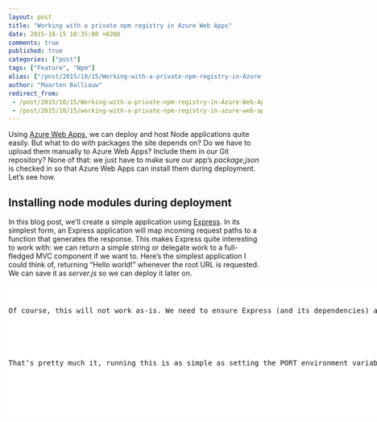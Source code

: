 ```yaml
---
layout: post
title: "Working with a private npm registry in Azure Web Apps"
date: 2015-10-15 10:35:00 +0200
comments: true
published: true
categories: ["post"]
tags: ["Feature", "Npm"]
alias: ["/post/2015/10/15/Working-with-a-private-npm-registry-in-Azure-Web-Apps.aspx", "/post/2015/10/15/working-with-a-private-npm-registry-in-azure-web-apps.aspx"]
author: "Maarten Balliauw"
redirect_from:
 - /post/2015/10/15/Working-with-a-private-npm-registry-in-Azure-Web-Apps.aspx.html
 - /post/2015/10/15/working-with-a-private-npm-registry-in-azure-web-apps.aspx.html
---
```


<p>Using <a href="https://azure.microsoft.com/en-us/documentation/services/app-service/web/">Azure Web Apps</a>, we can deploy and host Node applications quite easily. But what to do with packages the site depends on? Do we have to upload them manually to Azure Web Apps? Include them in our Git repository? None of that: we just have to make sure our app’s <em>package,json</em> is checked in so that Azure Web Apps can install them during deployment. Let’s see how.</p> <h2>Installing node modules during deployment</h2> <p>In this blog post, we’ll create a simple application using <a href="http://expressjs.com/">Express</a>. In its simplest form, an Express application will map incoming request paths to a function that generates the response. This makes Express quite interesting to work with: we can return a simple string or delegate work to a full-fledged MVC component if we want to. Here’s the simplest application I could think of, returning “Hello world!” whenever the root URL is requested. We can save it as <em>server.js</em> so we can deploy it later on.</p> <div class="wlWriterEditableSmartContent" id="scid:9D7513F9-C04C-4721-824A-2B34F0212519:207dd58b-e67a-4612-b180-21f4da61d57b" style="float: none; padding-bottom: 0px; padding-top: 0px; padding-left: 0px; margin: 0px; display: inline; padding-right: 0px"><pre style=" width: 829px; height: 260px;background-color:White;overflow: auto;"><div><!--

Code highlighting produced by Actipro CodeHighlighter (freeware)
http://www.CodeHighlighter.com/

--><span style="color: #0000FF;">var</span><span style="color: #000000;"> express </span><span style="color: #000000;">=</span><span style="color: #000000;"> require(</span><span style="color: #000000;">"</span><span style="color: #000000;">express</span><span style="color: #000000;">"</span><span style="color: #000000;">);
</span><span style="color: #0000FF;">var</span><span style="color: #000000;"> app </span><span style="color: #000000;">=</span><span style="color: #000000;"> express();

app.get(</span><span style="color: #000000;">"</span><span style="color: #000000;">/</span><span style="color: #000000;">"</span><span style="color: #000000;">, </span><span style="color: #0000FF;">function</span><span style="color: #000000;">(req, res) {
    res.send(</span><span style="color: #000000;">"</span><span style="color: #000000;">Hello world!</span><span style="color: #000000;">"</span><span style="color: #000000;">);
});

console.log(</span><span style="color: #000000;">"</span><span style="color: #000000;">Web application starting...</span><span style="color: #000000;">"</span><span style="color: #000000;">);
app.listen(process.env.PORT);
console.log(</span><span style="color: #000000;">"</span><span style="color: #000000;">Web application started on port </span><span style="color: #000000;">"</span><span style="color: #000000;"> </span><span style="color: #000000;">+</span><span style="color: #000000;"> process.env.PORT);</span></div></pre><!-- Code inserted with Steve Dunn's Windows Live Writer Code Formatter Plugin.  http://dunnhq.com --></div>
<p>Of course, this will not work as-is. We need to ensure Express (and its dependencies) are installed as well. We can do this using npm, running the following commands:</p>
<div class="wlWriterEditableSmartContent" id="scid:9D7513F9-C04C-4721-824A-2B34F0212519:5a084f61-5741-4c73-85de-c66a9814971a" style="float: none; padding-bottom: 0px; padding-top: 0px; padding-left: 0px; margin: 0px; display: inline; padding-right: 0px"><pre style=" width: 829px; height: 123px;background-color:White;overflow: auto;"><div><!--

Code highlighting produced by Actipro CodeHighlighter (freeware)
http://www.CodeHighlighter.com/

--><span style="color: #008000;">#</span><span style="color: #008000;"> create package.json describing our project</span><span style="color: #008000;">
</span><span style="color: #000000;">npm init

</span><span style="color: #008000;">#</span><span style="color: #008000;"> install and save express as a dependency</span><span style="color: #008000;">
</span><span style="color: #000000;">npm install express </span><span style="color: #000000;">--</span><span style="color: #000000;">save
</span></div></pre><!-- Code inserted with Steve Dunn's Windows Live Writer Code Formatter Plugin.  http://dunnhq.com --></div>
<p>That’s pretty much it, running this is as simple as setting the PORT environment variable and running it using node.</p>
<div class="wlWriterEditableSmartContent" id="scid:9D7513F9-C04C-4721-824A-2B34F0212519:7dbac673-ed29-4fd2-85b7-ad524167e19a" style="float: none; padding-bottom: 0px; padding-top: 0px; padding-left: 0px; margin: 0px; display: inline; padding-right: 0px"><pre style=" width: 829px; height: 55px;background-color:White;overflow: auto;"><div><!--

Code highlighting produced by Actipro CodeHighlighter (freeware)
http://www.CodeHighlighter.com/

--><span style="color: #000000;">set PORT</span><span style="color: #000000;">=</span><span style="color: #000000;">1234</span><span style="color: #000000;">
node server.js</span></div></pre><!-- Code inserted with Steve Dunn's Windows Live Writer Code Formatter Plugin.  http://dunnhq.com --></div>
<p>We can now commit our code, excluding the <em>node_modules</em> folder to our Azure Web App git repository. Ideally we create a <em>.gitignore </em>file that excludes this folder for once and for all. Once committed, Azure Web Apps starts a convention-based deployment process. One of the conventions is that for a Node application, all dependencies from <em>package.json</em> are installed. We can see this convention in action from the Azure portal.</p>
<p><a href="/images/image_130.png"><img width="800" height="510" title="Azure Deploy Node.JS" style="border-left-width: 0px; border-right-width: 0px; background-image: none; border-bottom-width: 0px; padding-top: 0px; padding-left: 0px; display: inline; padding-right: 0px; border-top-width: 0px" alt="Azure Deploy Node.JS" src="/images/image_thumb_128.png" border="0"></a></p>
<p>Great! Seems we have to do nothing special to get this to work. Except… What if we are using our <em>own, private npm modules</em>? How can we tell Azure Web Apps to make use of a different npm registry? Let’s see…</p>
<h2>Installing private node modules during deployment</h2>
<p>When building applications, we may be splitting parts of the application into separate node modules to make the application more componentized, make it easier to develop individual components and so on. We can use a <a href="http://www.myget.org/npm">private npm registry</a> to host these components, an example being <a href="http://www.myget.org">MyGet</a>. Using a private npm feed we can give our development team access to these components using “good old npm” while not throwing these components out on the public <a href="http://npmjs.org">npmjs.org</a>.</p>
<p>Imagine we have a module called <em>demo-site-pages</em> which contains some of the views our web application will be hosting. We can add a dependency to this module in our <em>package.json</em>:</p>
<div class="wlWriterEditableSmartContent" id="scid:9D7513F9-C04C-4721-824A-2B34F0212519:b1aeeefa-3c4b-40d1-a749-db9dba001dfb" style="float: none; padding-bottom: 0px; padding-top: 0px; padding-left: 0px; margin: 0px; display: inline; padding-right: 0px"><pre style=" width: 829px; height: 328px;background-color:White;overflow: auto;"><div><!--

Code highlighting produced by Actipro CodeHighlighter (freeware)
http://www.CodeHighlighter.com/

--><span style="color: #000000;">{
  </span><span style="color: #000000;">"</span><span style="color: #000000;">name</span><span style="color: #000000;">"</span><span style="color: #000000;">: </span><span style="color: #000000;">"</span><span style="color: #000000;">demo-site</span><span style="color: #000000;">"</span><span style="color: #000000;">,
  </span><span style="color: #000000;">"</span><span style="color: #000000;">version</span><span style="color: #000000;">"</span><span style="color: #000000;">: </span><span style="color: #000000;">"</span><span style="color: #000000;">1.0.0</span><span style="color: #000000;">"</span><span style="color: #000000;">,
  </span><span style="color: #000000;">"</span><span style="color: #000000;">description</span><span style="color: #000000;">"</span><span style="color: #000000;">: </span><span style="color: #000000;">"</span><span style="color: #000000;">Demo site</span><span style="color: #000000;">"</span><span style="color: #000000;">,
  </span><span style="color: #000000;">"</span><span style="color: #000000;">main</span><span style="color: #000000;">"</span><span style="color: #000000;">: </span><span style="color: #000000;">"</span><span style="color: #000000;">index.js</span><span style="color: #000000;">"</span><span style="color: #000000;">,
  </span><span style="color: #000000;">"</span><span style="color: #000000;">scripts</span><span style="color: #000000;">"</span><span style="color: #000000;">: {
    </span><span style="color: #000000;">"</span><span style="color: #000000;">test</span><span style="color: #000000;">"</span><span style="color: #000000;">: </span><span style="color: #000000;">"</span><span style="color: #000000;">echo \"Error: no test specified\" &amp;&amp; exit 1</span><span style="color: #000000;">"</span><span style="color: #000000;">
  },
  </span><span style="color: #000000;">"</span><span style="color: #000000;">author</span><span style="color: #000000;">"</span><span style="color: #000000;">: </span><span style="color: #000000;">""</span><span style="color: #000000;">,
  </span><span style="color: #000000;">"</span><span style="color: #000000;">dependencies</span><span style="color: #000000;">"</span><span style="color: #000000;">: {
    </span><span style="color: #000000;">"</span><span style="color: #000000;">express</span><span style="color: #000000;">"</span><span style="color: #000000;">: </span><span style="color: #000000;">"</span><span style="color: #000000;">^4.13.3</span><span style="color: #000000;">"</span><span style="color: #000000;">,
    </span><span style="color: #000000;">"</span><span style="color: #000000;">demo-site-pages</span><span style="color: #000000;">"</span><span style="color: #000000;">: </span><span style="color: #000000;">"</span><span style="color: #000000;">*</span><span style="color: #000000;">"</span><span style="color: #000000;">
  }
}
</span></div></pre><!-- Code inserted with Steve Dunn's Windows Live Writer Code Formatter Plugin.  http://dunnhq.com --></div>
<p>Alternatively we could install this package using npm, specifying the registry directly:</p>
<div class="wlWriterEditableSmartContent" id="scid:9D7513F9-C04C-4721-824A-2B34F0212519:0df5c90d-957b-4659-8d3b-fdc996313b5b" style="float: none; padding-bottom: 0px; padding-top: 0px; padding-left: 0px; margin: 0px; display: inline; padding-right: 0px"><pre style=" width: 829px; height: 30px;background-color:White;overflow: auto;"><div><!--

Code highlighting produced by Actipro CodeHighlighter (freeware)
http://www.CodeHighlighter.com/

--><span style="color: #000000;">npm install </span><span style="color: #000000;">--</span><span style="color: #000000;">save </span><span style="color: #000000;">--</span><span style="color: #000000;">registry https:</span><span style="color: #000000;">//</span><span style="color: #000000;">www.myget.org</span><span style="color: #000000;">/</span><span style="color: #000000;">F</span><span style="color: #000000;">/</span><span style="color: #000000;">demo</span><span style="color: #000000;">-</span><span style="color: #000000;">site</span><span style="color: #000000;">/</span><span style="color: #000000;">npm</span><span style="color: #000000;">/</span></div></pre><!-- Code inserted with Steve Dunn's Windows Live Writer Code Formatter Plugin.  http://dunnhq.com --></div>
<p>But now comes the issue: if we push this out to Azure Web Apps, our private registry is not known!</p>
<h3></h3>
<h3>Generating a .npmrc file to work with a private npm registry in Azure Web Apps</h3>
<p>To be able to install node modules from a private npm registry during deployment on Azure Web Apps, we have to ship a <em>.npmrc</em> file with our code. Let’s see how we can do this.</p>


<blockquote>
<p>Since our application uses both npmjs.org as well as our private registry, we want to make sure MyGet proxies packages used from npmjs.org during installation. We can enable this from our feed’s <strong><em>Package Sources</em></strong> tab and edit the default <em>Npmjs.org</em> package source source. Ensure the <strong>Make all upstream packages available in clients<em> </em></strong>option is checked.<br><br>(more details on this feature in the documentation on <a href="https://docs.myget.org/docs/walkthrough/getting-started-with-npm" target="_blank">using MyGet with npm</a>)</p>

</blockquote>


<p>Next, <a href="https://docs.myget.org/docs/walkthrough/getting-started-with-npm">register your MyGet NPM feed</a> (or another registry URL). The easiest way to do this is by running the following commands:</p>
<div class="wlWriterEditableSmartContent" id="scid:9D7513F9-C04C-4721-824A-2B34F0212519:8c356a75-85c8-47a9-b79a-d8a5387b3c0d" style="float: none; padding-bottom: 0px; padding-top: 0px; padding-left: 0px; margin: 0px; display: inline; padding-right: 0px"><pre style=" width: 829px; height: 73px;background-color:White;overflow: auto;"><div><!--

Code highlighting produced by Actipro CodeHighlighter (freeware)
http://www.CodeHighlighter.com/

--><span style="color: #000000;">npm config set registry https:</span><span style="color: #000000;">//</span><span style="color: #000000;">www.myget.org</span><span style="color: #000000;">/</span><span style="color: #000000;">F</span><span style="color: #000000;">/</span><span style="color: #000000;">your</span><span style="color: #000000;">-</span><span style="color: #000000;">feed</span><span style="color: #000000;">-</span><span style="color: #000000;">name</span><span style="color: #000000;">/</span><span style="color: #000000;">npm
npm login </span><span style="color: #000000;">--</span><span style="color: #000000;">registry</span><span style="color: #000000;">=</span><span style="color: #000000;">https:</span><span style="color: #000000;">//</span><span style="color: #000000;">www.myget.org</span><span style="color: #000000;">/</span><span style="color: #000000;">F</span><span style="color: #000000;">/</span><span style="color: #000000;">your</span><span style="color: #000000;">-</span><span style="color: #000000;">feed</span><span style="color: #000000;">-</span><span style="color: #000000;">name</span><span style="color: #000000;">/</span><span style="color: #000000;">npm
npm config set always</span><span style="color: #000000;">-</span><span style="color: #000000;">auth </span><span style="color: #0000FF;">true</span><span style="color: #000000;">
</span></div></pre><!-- Code inserted with Steve Dunn's Windows Live Writer Code Formatter Plugin.  http://dunnhq.com --></div>
<p>This generates a <em>.npmrc</em> file under our user profile folder. On Windows that would be something like C<em>:\Users\Username\.npmrc</em>. Copy this file into the application’s root folder and open it in an editor. Depending on the version of npm being used, we may have to set the <em>always-auth</em> setting to <em>true</em>:</p>
<div class="wlWriterEditableSmartContent" id="scid:9D7513F9-C04C-4721-824A-2B34F0212519:99756331-422e-44ba-8d1b-e0d5f98af610" style="float: none; padding-bottom: 0px; padding-top: 0px; padding-left: 0px; margin: 0px; display: inline; padding-right: 0px"><pre style=" width: 829px; height: 131px;background-color:White;overflow: auto;"><div><!--

Code highlighting produced by Actipro CodeHighlighter (freeware)
http://www.CodeHighlighter.com/

--><span style="color: #000000;">registry</span><span style="color: #000000;">=</span><span style="color: #000000;">https://www.myget.org/F/demo-site/npm
//www.myget.org/F/demo-site/:_password</span><span style="color: #000000;">=</span><span style="color: #000000;">"</span><span style="color: #000000;">BASE64ENCODEDPASSWORD</span><span style="color: #000000;">"</span><span style="color: #000000;">
//www.myget.org/F/demo-site/:username</span><span style="color: #000000;">=</span><span style="color: #000000;">maartenba
//www.myget.org/F/demo-site/:email</span><span style="color: #000000;">=</span><span style="color: #000000;">maarten@myget.org
//www.myget.org/F/demo-site/:always-auth</span><span style="color: #000000;">=</span><span style="color: #000000;">true
</span></div></pre><!-- Code inserted with Steve Dunn's Windows Live Writer Code Formatter Plugin.  http://dunnhq.com --></div>
<p>If we now commit this file to our git repository, the next deployment on Azure Web Apps will install both packages from npmjs.org, in this case express, as well as packages from our private npm registry.</p>
<p><a href="/images/image_131.png"><img width="800" height="560" title="Installing node module from private npm registry" style="border-left-width: 0px; border-right-width: 0px; background-image: none; border-bottom-width: 0px; padding-top: 0px; padding-left: 0px; display: inline; padding-right: 0px; border-top-width: 0px" alt="Installing node module from private npm registry" src="/images/image_thumb_129.png" border="0"></a></p>
<p>
<p><em>Happy packaging!</em></p>




